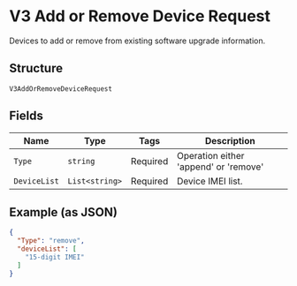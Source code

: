 
# V3 Add or Remove Device Request

Devices to add or remove from existing software upgrade information.

## Structure

`V3AddOrRemoveDeviceRequest`

## Fields

| Name | Type | Tags | Description |
|  --- | --- | --- | --- |
| `Type` | `string` | Required | Operation either 'append' or 'remove' |
| `DeviceList` | `List<string>` | Required | Device IMEI list. |

## Example (as JSON)

```json
{
  "Type": "remove",
  "deviceList": [
    "15-digit IMEI"
  ]
}
```

